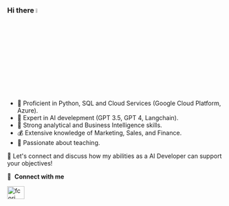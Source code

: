 ### Hi there <a href="https://www.gautamkrishnar.com/"><img src="https://media.giphy.com/media/hvRJCLFzcasrR4ia7z/giphy.gif" width="5%"></a> 
* 🐍 Proficient in Python, SQL and Cloud Services (Google Cloud Platform, Azure).
* 🧠 Expert in AI develepment (GPT 3.5, GPT 4, Langchain).
* 🎢 Strong analytical and Business Intelligence skills.
* 💰 Extensive knowledge of Marketing, Sales, and Finance.
* 📙 Passionate about teaching.

🤝 Let's connect and discuss how my abilities as a AI Developer can support your objectives!

   🔗 &nbsp;**Connect with me** <p align="left"> <a href="https://www.linkedin.com/in/facundo-mart%C3%ADn-corengia-5263b7242/" target="blank"><img align="center" src="https://raw.githubusercontent.com/rahuldkjain/github-profile-readme-generator/master/src/images/icons/Social/linked-in-alt.svg" alt="fcori" height="30" width="40" /></a> <img>
